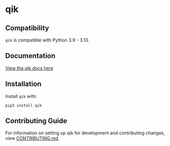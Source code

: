 # qik

## Compatibility

`qik` is compatible with Python 3.9 - 3.13.

## Documentation

[View the qik docs here](https://qik.readthedocs.io/)

## Installation

Install `qik` with:

    pip3 install qik

## Contributing Guide

For information on setting up qik for development and contributing changes, view [CONTRIBUTING.md](CONTRIBUTING.md).

